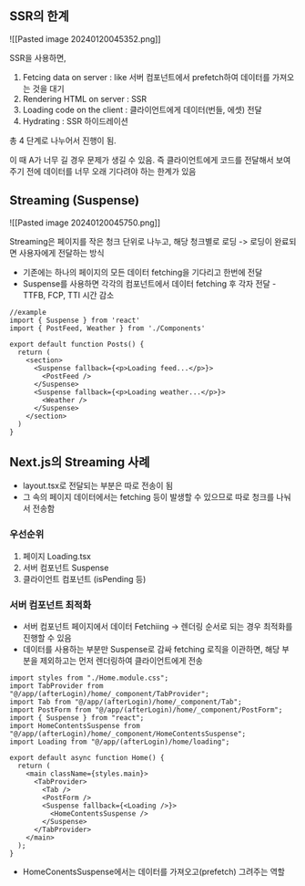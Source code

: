 ## SSR의 한계

![[Pasted image 20240120045352.png]]

SSR을 사용하면,

1. Fetcing data on server : like 서버 컴포넌트에서 prefetch하여 데이터를 가져오는 것을 대기
2. Rendering HTML on server : SSR
3. Loading code on the client : 클라이언트에게 데이터(번들, 에셋) 전달
4. Hydrating : SSR 하이드레이션

총 4 단계로 나누어서 진행이 됨.

이 때 A가 너무 길 경우 문제가 생길 수 있음. 즉 클라이언트에게 코드를 전달해서 보여주기 전에 데이터를 너무 오래 기다려야 하는 한계가 있음

## Streaming (Suspense)

![[Pasted image 20240120045750.png]]

Streaming은 페이지를 작은 청크 단위로 나누고, 해당 청크별로 로딩 -> 로딩이 완료되면 사용자에게 전달하는 방식

- 기존에는 하나의 페이지의 모든 데이터 fetching을 기다리고 한번에 전달
- Suspense를 사용하면 각각의 컴포넌트에서 데이터 fetching 후 각자 전달 - TTFB, FCP, TTI 시간 감소

```tsx
//example
import { Suspense } from 'react'
import { PostFeed, Weather } from './Components'
 
export default function Posts() {
  return (
    <section>
      <Suspense fallback={<p>Loading feed...</p>}>
        <PostFeed />
      </Suspense>
      <Suspense fallback={<p>Loading weather...</p>}>
        <Weather />
      </Suspense>
    </section>
  )
}
```

## Next.js의 Streaming 사례

- layout.tsx로 전달되는 부분은 따로 전송이 됨
- 그 속의 페이지 데이터에서는 fetching 등이 발생할 수 있으므로 따로 청크를 나눠서 전송함

### 우선순위

1. 페이지 Loading.tsx
2. 서버 컴포넌트 Suspense
3. 클라이언트 컴포넌트 (isPending 등)

### 서버 컴포넌트 최적화

- 서버 컴포넌트 페이지에서 데이터 Fetchiing -> 렌더링 순서로 되는 경우 최적화를 진행할 수 있음
- 데이터를 사용하는 부분만 Suspense로 감싸 fetching 로직을 이관하면, 해당 부분을 제외하고는 먼저 렌더링하여 클라이언트에게 전송

```tsx
import styles from "./Home.module.css";
import TabProvider from "@/app/(afterLogin)/home/_component/TabProvider";
import Tab from "@/app/(afterLogin)/home/_component/Tab";
import PostForm from "@/app/(afterLogin)/home/_component/PostForm";
import { Suspense } from "react";
import HomeContentsSuspense from "@/app/(afterLogin)/home/_component/HomeContentsSuspense";
import Loading from "@/app/(afterLogin)/home/loading";

export default async function Home() {
  return (
    <main className={styles.main}>
      <TabProvider>
        <Tab />
        <PostForm />
        <Suspense fallback={<Loading />}>
          <HomeContentsSuspense />
        </Suspense>
      </TabProvider>
    </main>
  );
}

```

- HomeConentsSuspense에서는 데이터를 가져오고(prefetch) 그려주는 역할